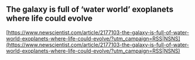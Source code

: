 ## The galaxy is full of ‘water world’ exoplanets where life could evolve
  
  [https://www.newscientist.com/article/2177103-the-galaxy-is-full-of-water-world-exoplanets-where-life-could-evolve/?utm_campaign=RSS|NSNS](https://www.newscientist.com/article/2177103-the-galaxy-is-full-of-water-world-exoplanets-where-life-could-evolve/?utm_campaign=RSS|NSNS)